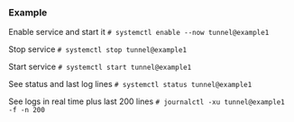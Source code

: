 ### Example

Enable service and start it
`# systemctl enable --now tunnel@example1` 

Stop service
`# systemctl stop tunnel@example1`

Start service
`# systemctl start tunnel@example1`

See status and last log lines
`# systemctl status tunnel@example1`

See logs in real time plus last 200 lines
`# journalctl -xu tunnel@example1 -f -n 200` 
